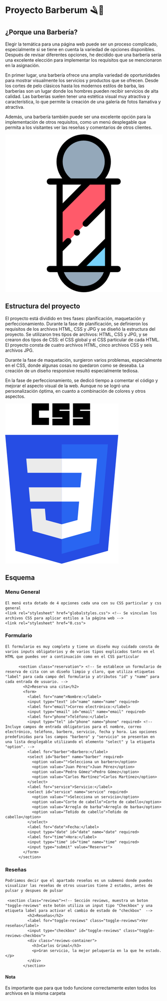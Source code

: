 # Proyecto Barberum 🪒💈
## ¿Porque una Barbería?

Elegir la temática para una página web puede ser un proceso complicado, especialmente si se tiene en cuenta la variedad de opciones disponibles. Después de revisar diferentes opciones, he decidido que una barbería sería una excelente elección para implementar los requisitos que se mencionaron en la asignación.

En primer lugar, una barbería ofrece una amplia variedad de oportunidades para mostrar visualmente los servicios y productos que se ofrecen. Desde los cortes de pelo clásicos hasta los modernos estilos de barba, las barberías son un lugar donde los hombres pueden recibir servicios de alta calidad. Las barberías suelen tener una estética visual muy atractiva y característica, lo que permite la creación de una galería de fotos llamativa y atractiva.

Además, una barbería también puede ser una excelente opción para la implementación de otros requisitos, como un menú desplegable que permita a los visitantes ver las reseñas y comentarios de otros clientes. 


![Rotulo Barber](https://github.com/Jooseruu/Barberum/blob/main/img/rotulo.png)  


## Estructura del proyecto
El proyecto está dividido en tres fases: planificación, maquetación y perfeccionamiento. Durante la fase de planificación, se definieron los requisitos de los archivos HTML, CSS y JPG y se diseñó la estructura del proyecto. Se utilizaron tres tipos de archivos: HTML, CSS y JPG, y se crearon dos tipos de CSS: el CSS global y el CSS particular de cada HTML. El proyecto consta de cuatro archivos HTML, cinco archivos CSS y seis archivos JPG.

Durante la fase de maquetación, surgieron varios problemas, especialmente en el CSS, donde algunas cosas no quedaron como se deseaba. La creación de un diseño responsive resultó especialmente tediosa.

En la fase de perfeccionamiento, se dedicó tiempo a comentar el código y mejorar el aspecto visual de la web. Aunque no se logró una personalización óptima, en cuanto a combinación de colores y otros aspectos.

![HTML-CSS](https://github.com/Jooseruu/Barberum/blob/main/img/CSS.png)  

## Esquema
### Menu General
~~~
El menú esta dotado de 4 opciones cada una con su CSS particular y css general
<link rel="stylesheet" href="globalstyles.css"> <!-- Se vinculan los archivos CSS para aplicar estilos a la página web -->
<link rel="stylesheet" href="0.css">
~~~
### Formulario
~~~
El formulario es muy completo y tiene un diseño muy cuidado consta de varios inputs obligatorios y de varios tipos explicados tanto en el HTML que puedes ver a continuación como en el CSS particular 

      <section class="reservation"> <!-- Se establece un formulario de reserva de cita con un diseño limpio y claro, que utiliza etiquetas "label" para cada campo del formulario y atributos "id" y "name" para cada entrada de usuario. -->
        <h2>Reserva una cita</h2>
        <form>
          <label for="name">Nombre:</label>
          <input type="text" id="name" name="name" required>
          <label for="email">Correo electrónico:</label>
          <input type="email" id="email" name="email" required>
          <label for="phone">Teléfono:</label>
          <input type="tel" id="phone" name="phone" required> <!-- Incluye campos de entrada obligatorios para el nombre, correo electrónico, teléfono, barbero, servicio, fecha y hora. Las opciones predefinidas para los campos "barbero" y "servicio" se presentan en una lista desplegable utilizando el elemento "select" y la etiqueta "option". -->
          <label for="barber">Barbero:</label>
          <select id="barber" name="barber" required>
            <option value="">Selecciona un barbero</option>
            <option value="Juan Pérez">Juan Pérez</option>
            <option value="Pedro Gómez">Pedro Gómez</option>
            <option value="Carlos Martínez">Carlos Martínez</option>
          </select>
          <label for="service">Servicio:</label>
          <select id="service" name="service" required>
            <option value="">Selecciona un servicio</option>
            <option value="Corte de cabello">Corte de cabello</option>
            <option value="Arreglo de barba">Arreglo de barba</option>
            <option value="Teñido de cabello">Teñido de cabello</option>
          </select>
          <label for="date">Fecha:</label>
          <input type="date" id="date" name="date" required>
          <label for="time">Hora:</label>
          <input type="time" id="time" name="time" required>
          <input type="submit" value="Reservar">
        </form>
      </section>
~~~
### Reseñas 
~~~
Podriamos decir que el apartado reseñas es un submenú donde puedes visualizar las reseñas de otros usuarios tiene 2 estados, antes de pulsar y despues de pulsar

 <section class="reviews"><!-- Sección reviews, muestra un boton "toggle-reviews" este botón utiliza un input tipo "Checkbox" y una etiqueta label para activar el cambio de estado de "checkbox"  -->
          <h2>Reseñas</h2>
          <label for="toggle-reviews" class="toggle-reviews">Ver reseñas</label>
          <input type="checkbox" id="toggle-reviews" class="toggle-reviews-checkbox">
          <div class="reviews-container">
            <h3>Carlos Grimal</h3>
            <p>Gran servicio, la mejor peluquería en la que he estado.</p>
          </div>
        </section>
~~~
#### Nota
Es importante que para que todo funcione correctamente esten todos los archivos en la misma carpeta







